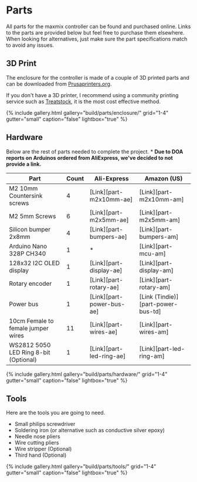 # Parts

All parts for the maxmix controller can be found and purchased online.
Links to the parts are provided below but feel free to purchase them elsewhere.
When looking for alternatives, just make sure the part specifications match to avoid any issues.

## 3D Print

The enclosure for the controller is made of a couple of 3D printed parts and can be downloaded from [Prusaprinters.org](https://www.prusaprinters.org/prints/31336-maxmix).

If you don't have a 3D printer, I recommend using a community printing service such as [Treatstock](https://www.treatstock.com/), it is the most cost effective method.

{% include gallery.html
  gallery="build/parts/enclosure/"
  grid="1-4"
  gutter="small"
  caption="false"
  lightbox="true"
%}

## Hardware

Below are the rest of parts needed to complete the project. \* **Due to DOA reports on Arduinos ordered from AliExpress, we've decided to not provide a link.**

| Part                                  | Count | Ali-Express               | Amazon (US)                        |
| ------------------------------------- | ----- | ------------------------- | ---------------------------------- |
| M2 10mm Countersink screws            | 4     | [Link][part-m2x10mm-ae]   | [Link][part-m2x10mm-am]            |
| M2 5mm Screws                         | 6     | [Link][part-m2x5mm-ae]    | [Link][part-m2x5mm-am]             |
| Silicon bumper 2x8mm                  | 4     | [Link][part-bumpers-ae]   | [Link][part-bumpers-am]            |
| Arduino Nano 328P CH340               | 1     | \*                        | [Link][part-mcu-am]                |
| 128x32 I2C OLED display               | 1     | [Link][part-display-ae]   | [Link][part-display-am]            |
| Rotary encoder                        | 1     | [Link][part-rotary-ae]    | [Link][part-rotary-am]             |
| Power bus                             | 1     | [Link][part-power-bus-ae] | [Link (Tindie)][part-power-bus-td] |
| 10cm Female to female jumper wires    | 11    | [Link][part-wires-ae]     | [Link][part-wires-am]              |
| WS2812 5050 LED Ring 8-bit (Optional) | 1     | [Link][part-led-ring-ae]  | [Link][part-led-ring-am]           |

{% include gallery.html
  gallery="build/parts/hardware/"
  grid="1-4"
  gutter="small"
  caption="false"
  lightbox="true"
%}

## Tools

Here are the tools you are going to need.

- Small philips screwdriver
- Soldering iron (or alternative such as conductive silver epoxy)
- Needle nose pliers
- Wire cutting pliers
- Wire stripper (Optional)
- Third hand (Optional)

{% include gallery.html
  gallery="build/parts/tools/"
  grid="1-4"
  gutter="small"
  caption="false"
  lightbox="true"
%}
